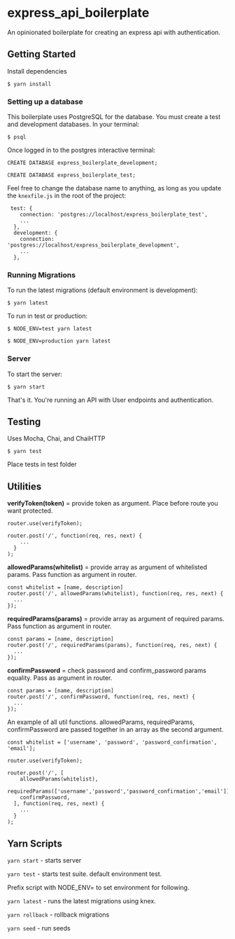 # express_api_boilerplate
An opinionated boilerplate for creating an express api with authentication.

## Getting Started

Install dependencies

`$ yarn install`

### Setting up a database

This boilerplate uses PostgreSQL for the database. You must create a test and development databases. In your terminal:

`$ psql`

Once logged in to the postgres interactive terminal:

`CREATE DATABASE express_boilerplate_development;`

`CREATE DATABASE express_boilerplate_test;`

Feel free to change the database name to anything, as long as you update the `knexfile.js` in the root of the project:

```
 test: {
    connection: 'postgres://localhost/express_boilerplate_test',
    ...
  },
  development: {
    connection: 'postgres://localhost/express_boilerplate_development',
    ...
  },
```
### Running Migrations

To run the latest migrations (default environment is development):

`$ yarn latest`

To run in test or production:

`$ NODE_ENV=test yarn latest`

`$ NODE_ENV=production yarn latest`

### Server

To start the server:

`$ yarn start`

That's it. You're running an API with User endpoints and authentication.

## Testing

Uses Mocha, Chai, and ChaiHTTP

`$ yarn test`

Place tests in test folder

## Utilities

**verifyToken(token)** = provide token as argument. Place before route you want protected.
```
router.use(verifyToken);

router.post('/', function(req, res, next) {
    ...
  }
);
```

**allowedParams(whitelist)** = provide array as argument of whitelisted params. Pass function as argument in router.
```
const whitelist = [name, description]
router.post('/', allowedParams(whitelist), function(req, res, next) {
  ...
});
```

**requiredParams(params)** = provide array as argument of required params. Pass function as argument in router.
```
const params = [name, description]
router.post('/', requiredParams(params), function(req, res, next) {
  ...
});
```

**confirmPassword** = check password and confirm_password params equality. Pass as argument in router.

```
const params = [name, description]
router.post('/', confirmPassword, function(req, res, next) {
  ...
});
```

An example of all util functions. allowedParams, requiredParams, confirmPassword are passed together in an array as the second argument.

```
const whitelist = ['username', 'password', 'password_confirmation', 'email'];

router.use(verifyToken);

router.post('/', [
    allowedParams(whitelist),
    requiredParams(['username','password','password_confirmation','email']),
    confirmPassword,
  ], function(req, res, next) {
    ...
  }
);
```


## Yarn Scripts

`yarn start` - starts server

`yarn test` - starts test suite. default environment test.

Prefix script with NODE_ENV= to set environment for following.

`yarn latest` - runs the latest migrations using knex.

`yarn rollback` - rollback migrations

`yarn seed` - run seeds